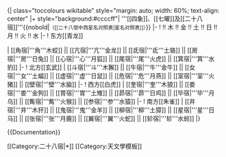 {| class="toccolours wikitable" style="margin: auto; width: 60%; text-align: center"
|+ style="background:#ccccff"| '''[[四象]]、[[七曜]]及[[二十八宿]]'''{{nobold|<small>（[[二十八宿中西星名对照表|星名对照表]]）</small>}}
|-
! !!  木 !! 金 !! 土 !! 日 !! 月 !! 火 !! 水
|-
! 东方[[青龙]]

| [[角宿|'''角'''木蛟]] || [[亢宿|'''亢'''金龙]] || [[氐宿|'''氐'''土貉]] || [[房宿|'''房'''日兔]] || [[心宿|'''心'''月狐]] || [[尾宿|'''尾'''火虎]] || [[箕宿|'''箕'''水豹]]
|-
! 北方[[玄武]]
| [[斗宿|'''斗'''木獬]] || [[牛宿|'''牛'''金牛]] || [[女宿|'''女'''土蝠]] || [[虚宿|'''虚'''日鼠]] || [[危宿|'''危'''月燕]] || [[室宿|'''室'''火猪]] || [[壁宿|'''壁'''水貐]]
|-
! 西方[[白虎]]
| [[奎宿|'''奎'''木狼]] || [[娄宿|'''娄'''金狗]] || [[胃宿|'''胃'''土雉]] || [[昴宿|'''昴'''日鸡]] || [[毕宿|'''毕'''月乌]] || [[觜宿|'''觜'''火猴]] || [[参宿|'''参'''水猿]]
|-
! 南方[[朱雀]]
| [[井宿|'''井'''木犴]] || [[鬼宿|'''鬼'''金羊]] || [[柳宿|'''柳'''土獐]] || [[星宿|'''星'''日马]] || [[张宿|'''张'''月鹿]] || [[翼宿|'''翼'''火蛇]] || [[轸宿|'''轸'''水蚓]]
|}<noinclude>

{{Documentation}}

[[Category:二十八宿|*]]
[[Category:天文學模板]]
</noinclude>